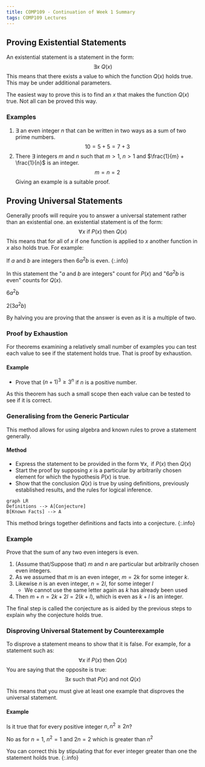```yaml
---
title: COMP109 - Continuation of Week 1 Summary
tags: COMP109 Lectures
---
```

## Proving Existential Statements
An existential statement is a statement in the form: 
$$\exists x\ Q(x)$$
This means that there exists a value to which the function $Q(x)$ holds true. This may be under additional parameters.

The easiest way to prove this is to find an $x$ that makes the function $Q(x)$ true. Not all can be proved this way. 

### Examples
1. $\exists$ an even integer $n$ that can be written in two ways as a sum of two prime numbers. 
	$$10=5+5=7+3$$
1. There $\exists$ integers $m$ and $n$ such that $m>1$, $n>1$ and $\frac{1}{m} + \frac{1}{n}$ is an integer.
	$$m=n=2$$
		Giving an example is a suitable proof.

## Proving Universal Statements
Generally proofs will require you to answer a universal statement rather than an existential one. an existential statement is of the form:
$$\forall x \text{ if } P(x) \text{ then } Q(x)$$
This means that for all of $x$ if one function is applied to $x$ another function in $x$ also holds true. For example:

If $a$ and $b$ are integers then $6a^2b$ is even.
{:.info}

In this statement the "$a$ and $b$ are integers" count for $P(x)$ and "$6a^2b$ is even" counts for $Q(x)$. 

$6a^2b$  

$2(3a^2b)$

By halving you are proving that the answer is even as it is a multiple of two.

### Proof by Exhaustion
For theorems examining a relatively small number of examples you can test each value to see if the statement holds true. That is proof by exhaustion.

#### Example
* Prove that $(n+1)^3 \geq 3^n$ if $n$ is a positive number.

As this theorem has such a small scope then each value can be tested to see if it is correct.

### Generalising from the Generic Particular
This method allows for using algebra and known rules to prove a statement generally.

#### Method
* Express the statement to be provided in the form $\forall x,\text{ if } P(x) \text{ then } Q(x)$
* Start the proof by supposing $x$ is a particular by arbitrarily chosen element for which the hypothesis $P(x)$ is true.
* Show that the conclusion $Q(x)$ is true by using definitions, previously established results, and the rules for logical inference.

```mermaid
graph LR
Definitions --> A[Conjecture]
B[Known Facts] --> A
```

This method brings together definitions and facts into a conjecture.
{:.info}

### Example
Prove that the sum of any two even integers is even.

1. (Assume that/Suppose that) $m$ and $n$ are particular but arbitrarily chosen even integers.
1. As we assumed that $m$ is an even integer, $m = 2k$ for some integer $k$. 
1. Likewise $n$ is an even integer, $n = 2l$, for some integer $l$
	* We cannot use the same letter again as $k$ has already been used
1. Then $m+n=2k+2l=2(k+l)$, which is even as $k+l$ is an integer.

The final step is called the conjecture as is aided by the previous steps to explain why the conjecture holds true.

### Disproving Universal Statement by Counterexample
To disprove a statement means to show that it is false. For example, for a statement such as:
$$\forall x \text{ if } P(x) \text{ then } Q(x)$$
You are saying that the opposite is true:
$$\exists x \text{ such that } P(x) \text{ and not } Q(x)$$

This means that you must give at least one example that disproves the universal statement.

#### Example
Is it true that for every positive integer $n,n^2\geq 2n$?

No as for $n=1,\ n^2 = 1$ and $2n=2$ which is greater than $n^2$
		
You can correct this by stipulating that for ever integer greater than one the statement holds true.
{:.info}
